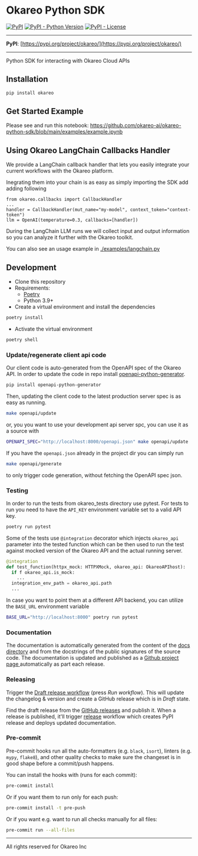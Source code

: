 # Okareo Python SDK

[![PyPI](https://img.shields.io/pypi/v/okareo?style=flat-square)](https://pypi.python.org/pypi/okareo/)
[![PyPI - Python Version](https://img.shields.io/pypi/pyversions/okareo?style=flat-square)](https://pypi.python.org/pypi/okareo/)
[![PyPI - License](https://img.shields.io/pypi/l/okareo?style=flat-square)](https://pypi.python.org/pypi/okareo/)

---

**PyPI**: [https://pypi.org/project/okareo/](https://pypi.org/project/okareo/)

---

Python SDK for interacting with Okareo Cloud APIs

## Installation

```sh
pip install okareo
```

## Get Started Example

Please see and run this notebook: https://github.com/okareo-ai/okareo-python-sdk/blob/main/examples/example.ipynb

## Using Okareo LangChain Callbacks Handler

We provide a LangChain callback handler that lets you easily integrate your current workflows with the Okareo platform.

Inegrating them into your chain is as easy as simply importing the SDK add adding following
```
from okareo.callbacks import CallbackHandler
...
handler = CallbackHandler(mut_name="my-model", context_token="context-token")
llm = OpenAI(temperature=0.3, callbacks=[handler])

```
During the LangChain LLM runs we will collect input and output information so you can analyze it further with the Okareo toolkit.

You can also see an usage example in [./examples/langchain.py](./examples/langchain.py)

## Development

* Clone this repository
* Requirements:
  * [Poetry](https://python-poetry.org/)
  * Python 3.9+
* Create a virtual environment and install the dependencies

```sh
poetry install
```

* Activate the virtual environment

```sh
poetry shell
```

### Update/regenerate client api code

Our client code is auto-generated from the OpenAPI spec of the Okareo API. In order to update the code in repo install
[openapi-python-generator](https://github.com/MarcoMuellner/openapi-python-generator).
```sh
pip install openapi-python-generator
```

Then, updating the client code to the latest production server spec is as easy as running.
```sh
make openapi/update
```
or, you you want to use your development api server spc, you can use it as a source with
```sh
OPENAPI_SPEC="http://localhost:8000/openapi.json" make openapi/update
```

If you have the `openapi.json` already in the project dir you can simply run
```sh
make openapi/generate
```
to only trigger code generation, without fetching the OpenAPI spec json.



### Testing


In order to run the tests from okareo_tests directory use pytest.
For tests to run you need to have the `API_KEY` environment variable set to a valid API key.

```sh
poetry run pytest
```

Some of the tests use `@integration` decorator which injects `okareo_api` parameter into the tested function which can be then used to run the test against mocked version of the Okareo API and the actual running server.
```python
@integration
def test_function(httpx_mock: HTTPXMock, okareo_api: OkareoAPIhost):
  if f okareo_api.is_mock:
    ...
  integration_env_path = okareo_api.path
  ...
```

In case you want to point them at a different API backend, you can utilize the `BASE_URL` environment variable
```sh
BASE_URL="http://localhost:8000" poetry run pytest
```

### Documentation

The documentation is automatically generated from the content of the [docs directory](./docs) and from the docstrings
 of the public signatures of the source code. The documentation is updated and published as a [Github project page
 ](https://pages.github.com/) automatically as part each release.

### Releasing

Trigger the [Draft release workflow](https://github.com/okareo-ai/okareo/actions/workflows/draft_release.yml)
(press _Run workflow_). This will update the changelog & version and create a GitHub release which is in _Draft_ state.

Find the draft release from the
[GitHub releases](https://github.com/okareo-ai/okareo/releases) and publish it. When
 a release is published, it'll trigger [release](https://github.com/okareo-ai/okareo/blob/master/.github/workflows/release.yml) workflow which creates PyPI
 release and deploys updated documentation.

### Pre-commit

Pre-commit hooks run all the auto-formatters (e.g. `black`, `isort`), linters (e.g. `mypy`, `flake8`), and other quality
 checks to make sure the changeset is in good shape before a commit/push happens.

You can install the hooks with (runs for each commit):

```sh
pre-commit install
```

Or if you want them to run only for each push:

```sh
pre-commit install -t pre-push
```

Or if you want e.g. want to run all checks manually for all files:

```sh
pre-commit run --all-files
```

---

All rights reserved for Okareo Inc

